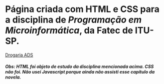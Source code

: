 # Página criada com HTML e CSS para a disciplina de *Programação em Microinformática*, da Fatec de ITU-SP.
[Drogaria ADS](https://teteuser.github.io/programacaoEmMicroInformatica/)
##### Obs: HTML foi objeto de estudo da disciplina mencionada acima. CSS não foi. Não usei Javascript porque ainda não assisti esse capítulo da novela.
 
